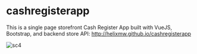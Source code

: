 # cashregisterapp
 This is a single page storefront Cash Register App built with VueJS, Bootstrap, and backend store API: http://helixmw.github.io/cashregisterapp
 
 ![sc4](https://user-images.githubusercontent.com/80950420/197962452-5631f769-cd30-48aa-84aa-a5d2d35eb53f.png)

